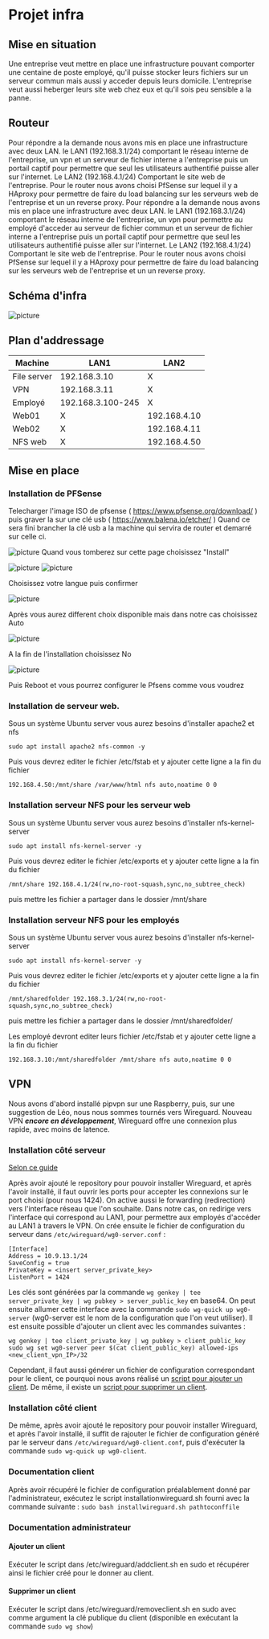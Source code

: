 # Projet infra
## Mise en situation
Une entreprise veut mettre en place une infrastructure pouvant comporter une centaine de poste employé, qu'il puisse stocker leurs fichiers sur un serveur commun mais aussi y acceder depuis leurs domicile. L'entreprise veut aussi heberger leurs site web chez eux et qu'il sois peu sensible a la panne.
## Routeur
Pour répondre a la demande nous avons mis en place une infrastructure avec deux LAN. le LAN1 (192.168.3.1/24) comportant le réseau interne de l'entreprise, un vpn et un serveur de fichier interne a l'entreprise puis un portail captif pour permettre que seul les utilisateurs authentifié puisse aller sur l'internet. Le LAN2 (192.168.4.1/24) Comportant le site web de l'entreprise. Pour le router nous avons choisi PfSense sur lequel il y a HAproxy pour permettre de faire du load balancing sur les serveurs web de l'entreprise et un un reverse proxy.
Pour répondre a la demande nous avons mis en place une infrastructure avec deux LAN. le LAN1 (192.168.3.1/24) comportant le réseau interne de l'entreprise, un vpn pour permettre au employé d'acceder au serveur de fichier commun et un serveur de fichier interne a l'entreprise puis un portail captif pour permettre que seul les utilisateurs authentifié puisse aller sur l'internet. Le LAN2 (192.168.4.1/24) Comportant le site web de l'entreprise. Pour le router nous avons choisi PfSense sur lequel il y a HAproxy pour permettre de faire du load balancing sur les serveurs web de l'entreprise et un un reverse proxy.
## Schéma d'infra
![picture](/image/projet_infra.png)
## Plan d'addressage
|Machine|LAN1|LAN2|
|-------|----|----|
|File server	|192.168.3.10	 |	X  |
|VPN		|192.168.3.11	 |	X  |
|Employé		|192.168.3.100-245	 |	X  |
|Web01		| X |192.168.4.10  |
|Web02		| X |192.168.4.11  |
|NFS web		| X |192.168.4.50  |
## Mise en place
### Installation de PFSense
Telecharger l'image ISO de pfsense ( https://www.pfsense.org/download/ ) puis graver la sur une clé usb ( https://www.balena.io/etcher/ )
Quand ce sera fini brancher la clé usb a la machine qui servira de router et demarré sur celle ci.

![picture](/image/pfsense-4.jpg)
Quand vous tomberez sur cette page choisissez "Install"

![picture](/image/pfsense-5.jpg)
![picture](/image/pfsense-6.jpg)

Choisissez votre langue puis confirmer

![picture](/image/pfsense-7.jpg)

Après vous aurez different choix disponible mais dans notre cas choisissez Auto

![picture](/image/pfsense-9.jpg)

A la fin de l'installation choisissez No

![picture](/image/pfsense-10.jpg)

Puis Reboot et vous pourrez configurer le Pfsens comme vous voudrez

### Installation de serveur web.
Sous un système Ubuntu server vous aurez besoins d'installer apache2 et nfs
```
sudo apt install apache2 nfs-common -y
```
Puis vous devrez editer le fichier /etc/fstab et y ajouter cette ligne a la fin du fichier
```
192.168.4.50:/mnt/share /var/www/html nfs auto,noatime 0 0
```
### Installation serveur NFS pour les serveur web
Sous un système Ubuntu server vous aurez besoins d'installer nfs-kernel-server
```
sudo apt install nfs-kernel-server -y
```
Puis vous devrez editer le fichier /etc/exports et y ajouter cette ligne a la fin du fichier
```
/mnt/share 192.168.4.1/24(rw,no-root-squash,sync,no_subtree_check)
```
puis mettre les fichier a partager dans le dossier /mnt/share
### Installation serveur NFS pour les employés
Sous un système Ubuntu server vous aurez besoins d'installer nfs-kernel-server
```
sudo apt install nfs-kernel-server -y
```
Puis vous devrez editer le fichier /etc/exports et y ajouter cette ligne a la fin du fichier
```
/mnt/sharedfolder 192.168.3.1/24(rw,no-root-squash,sync,no_subtree_check)
```
puis mettre les fichier a partager dans le dossier /mnt/sharedfolder/

Les employé devront editer leurs fichier /etc/fstab et y ajouter cette ligne a la fin du fichier
```
192.168.3.10:/mnt/sharedfolder /mnt/share nfs auto,noatime 0 0
```
## VPN
Nous avons d'abord installé pipvpn sur une Raspberry, puis, sur une suggestion de Léo, nous nous sommes tournés vers Wireguard. Nouveau VPN ***encore en développement***, Wireguard offre une connexion plus rapide, avec moins de latence.
### Installation côté serveur
[Selon ce guide](https://www.ckn.io/blog/2017/11/14/wireguard-vpn-typical-setup/)

Après avoir ajouté le repository pour pouvoir installer Wireguard, et après l'avoir installé, il faut ouvrir les ports pour accepter les connexions sur le port choisi (pour nous 1424). On active aussi le forwarding (redirection) vers l'interface réseau que l'on souhaite. Dans notre cas, on redirige vers l'interface qui correspond au LAN1, pour permettre aux employés d'accéder au LAN1 à travers le VPN. On crée ensuite le fichier de configuration du serveur dans `/etc/wireguard/wg0-server.conf` :

```
[Interface]
Address = 10.9.13.1/24
SaveConfig = true
PrivateKey = <insert server_private_key>
ListenPort = 1424
```

Les clés sont générées par la commande `wg genkey | tee server_private_key | wg pubkey > server_public_key` en base64.
On peut ensuite allumer cette interface avec la commande `sudo wg-quick up wg0-server` (wg0-server est le nom de la configuration que l'on veut utiliser).
Il est ensuite possible d'ajouter un client avec les commandes suivantes :
```
wg genkey | tee client_private_key | wg pubkey > client_public_key
sudo wg set wg0-server peer $(cat client_public_key) allowed-ips <new_client_vpn_IP>/32
```
Cependant, il faut aussi générer un fichier de configuration correspondant pour le client, ce pourquoi nous avons réalisé un [script pour ajouter un client](/wireguard/addclient.sh). De même, il existe un [script pour supprimer un client](/wireguard/removeclient.sh).
### Installation côté client
De même, après avoir ajouté le repository pour pouvoir installer Wireguard, et après l'avoir installé, il suffit de rajouter le fichier de configuration généré par le serveur dans `/etc/wireguard/wg0-client.conf`, puis d'exécuter la commande `sudo wg-quick up wg0-client`.


### Documentation client
Après avoir récupéré le fichier de configuration préalablement donné par l'administrateur, exécutez le script installationwireguard.sh fourni avec la commande suivante : `sudo bash installwireguard.sh pathtoconffile`

### Documentation administrateur
#### Ajouter un client
Exécuter le script dans /etc/wireguard/addclient.sh en sudo et récupérer ainsi le fichier créé pour le donner au client.
#### Supprimer un client
Exécuter le script dans /etc/wireguard/removeclient.sh en sudo avec comme argument la clé publique du client (disponible en exécutant la commande `sudo wg show`) 
